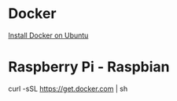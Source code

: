 # Docker

[Install Docker on Ubuntu](https://gist.githubusercontent.com/u1i/00ddcd5c18525f523bf80d86b7ffc956/raw/5e5a2b63ffccf863266635f12cf668bedb6d01cc/Docker%2520Install%2520on%2520Ubuntu)

# Raspberry Pi - Raspbian

curl -sSL https://get.docker.com | sh



